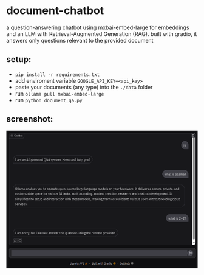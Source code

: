 # document-chatbot
a question-answering chatbot using mxbai-embed-large for embeddings and an LLM with Retrieval-Augmented Generation (RAG). built with gradio, it answers only questions relevant to the provided document

## setup:
- `pip install -r requirements.txt`
- add enviroment variable `GOOGLE_API_KEY=<api_key>`
- paste your documents (any type) into the `./data` folder
- run `ollama pull mxbai-embed-large`
- run `python document_qa.py`

## screenshot:
![screenshot](images/screenshot.png)

